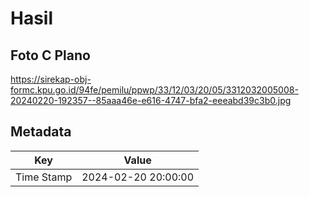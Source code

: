 # Hasil

## Foto C Plano

https://sirekap-obj-formc.kpu.go.id/94fe/pemilu/ppwp/33/12/03/20/05/3312032005008-20240220-192357--85aaa46e-e616-4747-bfa2-eeeabd39c3b0.jpg


## Metadata

| Key        | Value               |
| ---------- | ------------------- |
| Time Stamp | 2024-02-20 20:00:00 |




